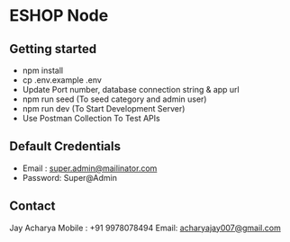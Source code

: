 # ESHOP Node

## Getting started

- npm install
- cp .env.example .env
- Update Port number, database connection string & app url
- npm run seed (To seed category and admin user)
- npm run dev (To Start Development Server)
- Use Postman Collection To Test APIs

## Default Credentials
- Email : super.admin@mailinator.com
- Password: Super@Admin

## Contact

Jay Acharya 
Mobile : +91 9978078494
Email: acharyajay007@gmail.com
